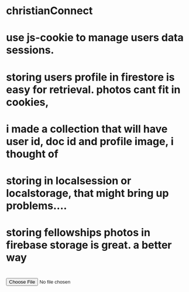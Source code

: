 # christianConnect


# use js-cookie to manage users data sessions.



# storing users profile in firestore is easy for retrieval. photos cant fit in cookies, 
# i made a collection that will have user id, doc id and profile image, i thought of
# storing in localsession or localstorage, that might bring up problems....


# storing fellowships photos in firebase storage is great. a better way




# <input type="file" accept="image/*" capture="camera" />